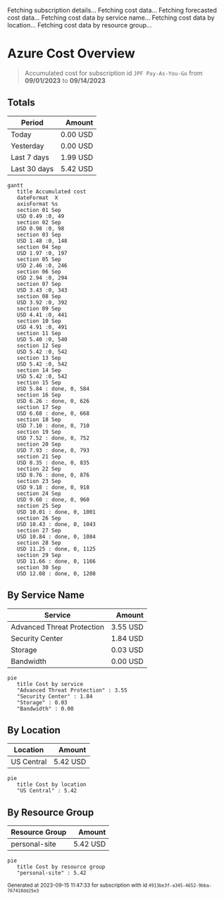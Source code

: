 Fetching subscription details...
Fetching cost data...
Fetching forecasted cost data...
Fetching cost data by service name...
Fetching cost data by location...
Fetching cost data by resource group...
# Azure Cost Overview

> Accumulated cost for subscription id `JPF Pay-As-You-Go` from **09/01/2023** to **09/14/2023**

## Totals

|Period|Amount|
|---|---:|
|Today|0.00 USD|
|Yesterday|0.00 USD|
|Last 7 days|1.99 USD|
|Last 30 days|5.42 USD|

```mermaid
gantt
   title Accumulated cost
   dateFormat  X
   axisFormat %s
   section 01 Sep
   USD 0.49 :0, 49
   section 02 Sep
   USD 0.98 :0, 98
   section 03 Sep
   USD 1.48 :0, 148
   section 04 Sep
   USD 1.97 :0, 197
   section 05 Sep
   USD 2.46 :0, 246
   section 06 Sep
   USD 2.94 :0, 294
   section 07 Sep
   USD 3.43 :0, 343
   section 08 Sep
   USD 3.92 :0, 392
   section 09 Sep
   USD 4.41 :0, 441
   section 10 Sep
   USD 4.91 :0, 491
   section 11 Sep
   USD 5.40 :0, 540
   section 12 Sep
   USD 5.42 :0, 542
   section 13 Sep
   USD 5.42 :0, 542
   section 14 Sep
   USD 5.42 :0, 542
   section 15 Sep
   USD 5.84 : done, 0, 584
   section 16 Sep
   USD 6.26 : done, 0, 626
   section 17 Sep
   USD 6.68 : done, 0, 668
   section 18 Sep
   USD 7.10 : done, 0, 710
   section 19 Sep
   USD 7.52 : done, 0, 752
   section 20 Sep
   USD 7.93 : done, 0, 793
   section 21 Sep
   USD 8.35 : done, 0, 835
   section 22 Sep
   USD 8.76 : done, 0, 876
   section 23 Sep
   USD 9.18 : done, 0, 918
   section 24 Sep
   USD 9.60 : done, 0, 960
   section 25 Sep
   USD 10.01 : done, 0, 1001
   section 26 Sep
   USD 10.43 : done, 0, 1043
   section 27 Sep
   USD 10.84 : done, 0, 1084
   section 28 Sep
   USD 11.25 : done, 0, 1125
   section 29 Sep
   USD 11.66 : done, 0, 1166
   section 30 Sep
   USD 12.08 : done, 0, 1208
```

## By Service Name

|Service|Amount|
|---|---:|
|Advanced Threat Protection|3.55 USD|
|Security Center|1.84 USD|
|Storage|0.03 USD|
|Bandwidth|0.00 USD|

```mermaid
pie
   title Cost by service
   "Advanced Threat Protection" : 3.55
   "Security Center" : 1.84
   "Storage" : 0.03
   "Bandwidth" : 0.00
```

## By Location

|Location|Amount|
|---|---:|
|US Central|5.42 USD|

```mermaid
pie
   title Cost by location
   "US Central" : 5.42
```

## By Resource Group

|Resource Group|Amount|
|---|---:|
|personal-site|5.42 USD|

```mermaid
pie
   title Cost by resource group
   "personal-site" : 5.42
```

<sup>Generated at 2023-09-15 11:47:33 for subscription with id `4913be3f-a345-4652-9bba-767418dd25e3`</sup>
